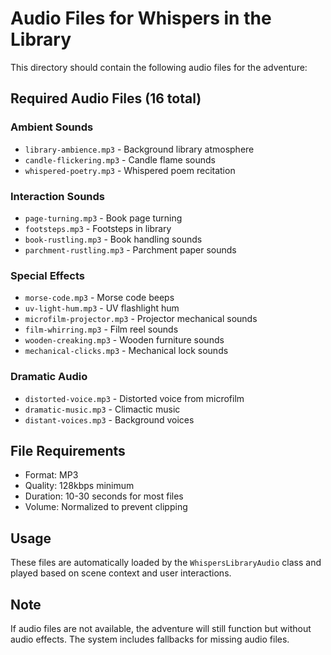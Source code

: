 # Audio Files for Whispers in the Library

This directory should contain the following audio files for the adventure:

## Required Audio Files (16 total)

### Ambient Sounds
- `library-ambience.mp3` - Background library atmosphere
- `candle-flickering.mp3` - Candle flame sounds
- `whispered-poetry.mp3` - Whispered poem recitation

### Interaction Sounds
- `page-turning.mp3` - Book page turning
- `footsteps.mp3` - Footsteps in library
- `book-rustling.mp3` - Book handling sounds
- `parchment-rustling.mp3` - Parchment paper sounds

### Special Effects
- `morse-code.mp3` - Morse code beeps
- `uv-light-hum.mp3` - UV flashlight hum
- `microfilm-projector.mp3` - Projector mechanical sounds
- `film-whirring.mp3` - Film reel sounds
- `wooden-creaking.mp3` - Wooden furniture sounds
- `mechanical-clicks.mp3` - Mechanical lock sounds

### Dramatic Audio
- `distorted-voice.mp3` - Distorted voice from microfilm
- `dramatic-music.mp3` - Climactic music
- `distant-voices.mp3` - Background voices

## File Requirements
- Format: MP3
- Quality: 128kbps minimum
- Duration: 10-30 seconds for most files
- Volume: Normalized to prevent clipping

## Usage
These files are automatically loaded by the `WhispersLibraryAudio` class and played based on scene context and user interactions.

## Note
If audio files are not available, the adventure will still function but without audio effects. The system includes fallbacks for missing audio files.
